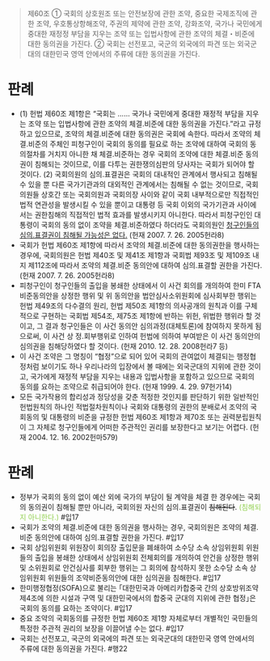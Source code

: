 > 제60조
> ① 국회의 상호원조 또는 안전보장에 관한 조약, 중요한 국제조직에 관한 조약, 우호통상항해조약, 주권의 제약에 관한 조약, 강화조약, 국가나 국민에게 중대한 재정정 부담을 지우는 조약 또는 입법사항에 관한 조약의 체결・비준에 대한 동의권을 가진다.
> ② 국회는 선전포고, 국군의 외국에의 파견 또는 외국군대의 대한민국 영역 안에서의 주류에 대한 동의권을 가진다.

# 판례
- (1) 헌법 제60조 제1항은 “국회는 …… 국가나 국민에게 중대한 재정적 부담을 지우는 조약 또는 입법사항에 관한 조약의 체결․비준에 대한 동의권을 가진다.”라고 규정하고 있으므로, 조약의 체결․비준에 대한 동의권은 국회에 속한다. 따라서 조약의 체결․비준의 주체인 피청구인이 국회의 동의를 필요로 하는 조약에 대하여 국회의 동의절차를 거치지 아니한 채 체결․비준하는 경우 국회의 조약에 대한 체결․비준 동의권이 침해되는 것이므로, 이를 다투는 권한쟁의심판의 당사자는 국회가 되어야 할 것이다.
  (2) 국회의원의 심의․표결권은 국회의 대내적인 관계에서 행사되고 침해될 수 있을 뿐 다른 국가기관과의 대외적인 관계에서는 침해될 수 없는 것이므로, 국회의원들 상호간 또는 국회의원과 국회의장 사이와 같이 국회 내부적으로만 직접적인 법적 연관성을 발생시킬 수 있을 뿐이고 대통령 등 국회 이외의 국가기관과 사이에서는 권한침해의 직접적인 법적 효과를 발생시키지 아니한다. 따라서 피청구인인 대통령이 국회의 동의 없이 조약을 체결․비준하였다 하더라도 국회의원인 <u>청구인들의 심의․표결권이 침해될 가능성은 없다.</u> (헌재 2007. 7. 26. 2005헌라8)
- 국회가 헌법 제60조 제1항에 따라서 조약의 체결․비준에 대한 동의권한을 행사하는 경우에, 국회의원은 헌법 제40조 및 제41조 제1항과 국회법 제93조 및 제109조 내지 제112조에 따라서 조약의 체결․비준 동의안에 대하여 심의․표결할 권한을 가진다. (헌재 2007. 7. 26. 2005헌라8)
- 피청구인이 청구인들의 출입을 봉쇄한 상태에서 이 사건 회의를 개의하여 한미 FTA 비준동의안을 상정한 행위 및 위 동의안을 법안심사소위원회에 심사회부한 행위는 헌법 제49조의 다수결의 원리, 헌법 제50조 제1항의 의사공개의 원칙과 이를 구체적으로 구현하는 국회법 제54조, 제75조 제1항에 반하는 위헌, 위법한 행위라 할 것이고, 그 결과 청구인들은 이 사건 동의안 심의과정(대체토론)에 참여하지 못하게 됨으로써, 이 사건 상 정․회부행위로 인하여 헌법에 의하여 부여받은 이 사건 동의안의 심의권을 침해당하였다 할 것이다. (헌재 2010. 12. 28. 2008헌라7 등)
- 이 사건 조약은 그 명칭이 “협정”으로 되어 있어 국회의 관여없이 체결되는 행정협정처럼 보이기도 하나 우리나라의 입장에서 볼 때에는 외국군대의 지위에 관한 것이고, 국가에게 재정적 부담을 지우는 내용과 입법사항을 포함하고 있으므로 국회의 동의를 요하는 조약으로 취급되어야 한다. (헌재 1999. 4. 29. 97헌가14)
- 모든 국가작용의 합리성과 정당성을 갖춘 적정한 것인지를 판단하기 위한 일반적인 헌법원칙의 하나인 적법절차원칙이나 국회와 대통령의 권한의 분배로서 조약의 국회동의 및 대통령의 비준을 규정한 헌법 제60조 제1항과 제70조 또는 권력분립원칙이 그 자체로 청구인들에게 어떠한 주관적인 권리를 보장한다고 보기는 어렵다. (헌재 2004. 12. 16. 2002헌마579)

# 판례
- 정부가 국회의 동의 없이 예산 외에 국가의 부담이 될 계약을 체결 한 경우에는 국회의 동의권이 침해될 뿐만 아니라, 국회의원 자신의 심의․표결권이 ~~침해된다~~. <font color="#92d050">(침해되지 아니한다.)</font> #입17
- 국회가 조약의 체결․비준에 대한 동의권을 행사하는 경우, 국회의원은 조약의 체결․비준 동의안에 대하여 심의․표결할 권한을 가진다. #입17
- 국회 상임위원회 위원장이 회의장 출입문을 폐쇄하여 소수당 소속 상임위원회 위원들의 출입을 봉쇄한 상태에서 상임위원회 전체회의를 개의하여 안건을 상정한 행위 및 소위원회로 안건심사를 회부한 행위는 그 회의에 참석하지 못한 소수당 소속 상임위원회 위원들의 조약비준동의안에 대한 심의권을 침해한다. #입17
- 한미행정협정(SOFA)으로 불리는 ｢대한민국과 아메리카합중국 간의 상호방위조약 제4조에 의한 시설과 구역 및 대한민국에서의 합중국 군대의 지위에 관한 협정｣은 국회의 동의를 요하는 조약이다. #입17
- 중요 조약의 국회동의를 규정한 헌법 제60조 제1항 자체로부터 개별적인 국민들의 특정한 주관적 권리의 보장을 이끌어낼 수는 없다. #입17
- 국회는 선전포고, 국군의 외국에의 파견 또는 외국군대의 대한민국 영역 안에서의 주류에 대한 동의권을 가진다. #행22